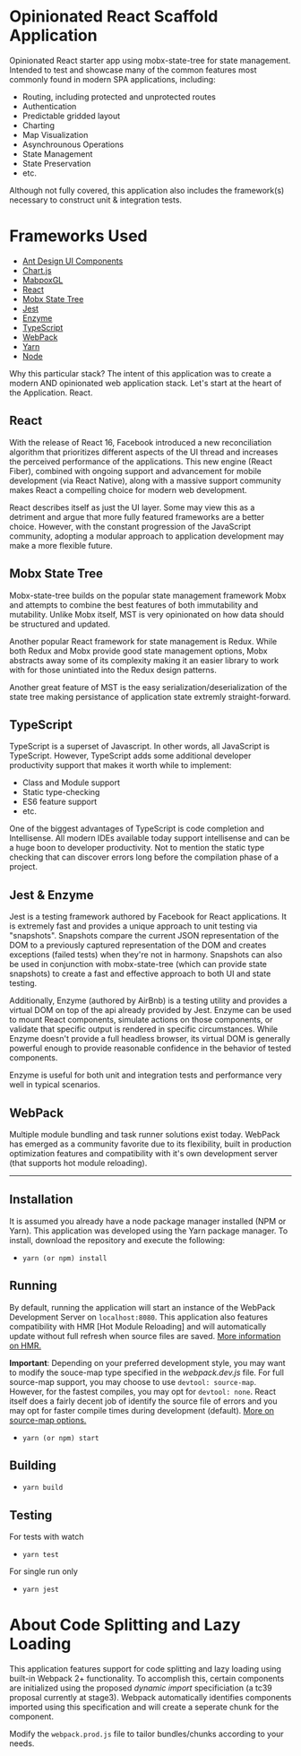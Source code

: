 # Opinionated React Scaffold Application

Opinionated React starter app using mobx-state-tree for state management.  Intended to test and showcase many of the common features most commonly found in modern SPA applications, including:

* Routing, including protected and unprotected routes
* Authentication
* Predictable gridded layout
* Charting
* Map Visualization
* Asynchrounous Operations
* State Management
* State Preservation
* etc.

Although not fully covered, this application also includes the framework(s) necessary to construct unit & integration tests.

# Frameworks Used

* [Ant Design UI Components](https://ant.design/docs/react/introduce)
* [Chart.js](http://www.chartjs.org/samples/latest/)
* [MabpoxGL](https://www.mapbox.com/mapbox-gl-js/api/)
* [React](https://reactjs.org/docs/hello-world.html)
* [Mobx State Tree](https://github.com/mobxjs/mobx-state-tree)
* [Jest](https://facebook.github.io/jest/docs/en/getting-started.html)
* [Enzyme](http://airbnb.io/enzyme/docs/api/")
* [TypeScript](https://www.typescriptlang.org/docs/home.html")
* [WebPack](https://webpack.js.org/concepts/)
* [Yarn](https://yarnpkg.com/lang/en/docs/)
* [Node](https://nodejs.org/en/docs/)

Why this particular stack? The intent of this application was to create a modern AND opinionated web application stack.  Let's start at the heart of the Application.  React.

## React

With the release of React 16, Facebook introduced a new reconciliation algorithm that prioritizes different aspects of the UI thread and increases the perceived performance of the applications. This new engine (React Fiber), combined with ongoing support and advancement for mobile development (via React Native), along with a massive support community makes React a compelling choice for modern web development.

React describes itself as just the UI layer.  Some may view this as a detriment and argue that more fully featured frameworks are a better choice.  However, with the constant progression of the JavaScript community, adopting a modular approach to application development may make a more flexible future.

## Mobx State Tree

Mobx-state-tree builds on the popular state management framework Mobx and attempts to combine the best features of both immutability and mutability. Unlike Mobx itself, MST is very opinionated on how data should be structured and updated.

Another popular React framework for state management is Redux.  While both Redux and Mobx provide good state management options, Mobx abstracts away some of its complexity making it an easier library to work with for those unintiated into the Redux design patterns.

Another great feature of MST is the easy serialization/deserialization of the state tree making persistance of application state extremly straight-forward.

## TypeScript

TypeScript is a superset of Javascript.  In other words, all JavaScript is TypeScript. However, TypeScript adds some additional developer productivity support that makes it worth while to implement:

- Class and Module support
- Static type-checking
- ES6 feature support
- etc.

One of the biggest advantages of TypeScript is code completion and Intellisense. All modern IDEs available today support intellisense and can be a huge boon to developer productivity. Not to mention the static type checking that can discover errors long before the compilation phase of a project.

## Jest & Enzyme

Jest is a testing framework authored by Facebook for React applications.  It is extremely fast and provides a unique approach to unit testing via "snapshots".  Snapshots compare the current JSON representation of the DOM to a previously captured representation of the DOM and creates exceptions (failed tests) when they're not in harmony.  Snapshots can also be used in conjunction with mobx-state-tree (which can provide state snapshots) to create a fast and effective approach to both UI and state testing.

Additionally, Enzyme (authored by AirBnb) is a testing utility and provides a virtual DOM on top of the api already provided by Jest. Enzyme can be used to mount React components, simulate actions on those components, or validate that specific output is rendered in specific circumstances.  While Enzyme doesn't provide a full headless browser, its virtual DOM is generally powerful enough to provide reasonable confidence in the behavior of tested components.

Enzyme is useful for both unit and integration tests and performance very well in typical scenarios.

## WebPack

Multiple module bundling and task runner solutions exist today.  WebPack has emerged as a community favorite due to its flexibility, built in production optimization features and compatibility with it's own development server (that supports hot module reloading). 

---

## Installation

It is assumed you already have a node package manager installed (NPM or Yarn).  This application was developed using the Yarn package manager.  To install, download the repository and execute the following:

- `yarn (or npm) install`

## Running

By default, running the application will start an instance of the WebPack Development Server on `localhost:8080`.  This application also features compatibility with HMR [Hot Module Reloading] and will automatically update without full refresh when source files are saved.  [More information on HMR.](https://webpack.js.org/concepts/hot-module-replacement/_)

**Important**: Depending on your preferred development style, you may want to modify the souce-map type specified in the _webpack.dev.js_ file.  For full source-map support, you may choose to use `devtool: source-map`.  However, for the fastest compiles, you may opt for `devtool: none`.  React itself does a fairly decent job of identify the source file of errors and you may opt for faster compile times during development (default). [More on source-map options.](https://webpack.js.org/configuration/devtool/)

- `yarn (or npm) start`

## Building

- `yarn build`

## Testing

For tests with watch

- `yarn test`

For single run only

- `yarn jest`

# About Code Splitting and Lazy Loading

This application features support for code splitting and lazy loading using built-in Webpack 2+ functionality.  To accomplish this, certain components are initialized using the proposed *dynamic import* specificiation (a tc39 proposal currently at stage3). Webpack automatically identifies components imported using this specification and will create a seperate chunk for the component.

Modify the `webpack.prod.js` file to tailor bundles/chunks according to your needs.





